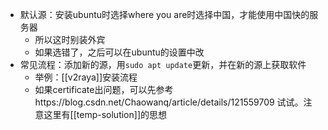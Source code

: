 - 默认源：安装ubuntu时选择where you are时选择中国，才能使用中国快的服务器
  - 所以这时别装外宾
  - 如果选错了，之后可以在ubuntu的设置中改
- 常见流程：添加新的源，用`sudo apt update`更新，并在新的源上获取软件
  - 举例：[[v2raya]]安装流程
  - 如果certificate出问题，可以先参考https://blog.csdn.net/Chaowanq/article/details/121559709 试试。注意这里有[[temp-solution]]的思想